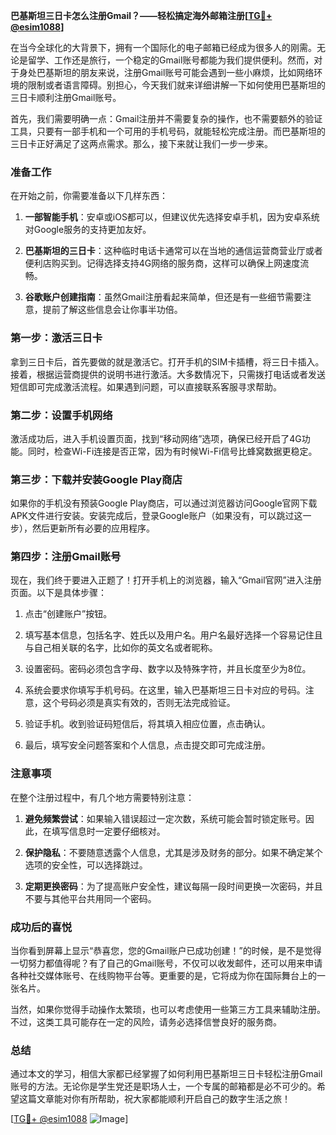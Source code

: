**巴基斯坦三日卡怎么注册Gmail？——轻松搞定海外邮箱注册[[TG💪+ @esim1088](https://t.me/s/esim1088)]**

在当今全球化的大背景下，拥有一个国际化的电子邮箱已经成为很多人的刚需。无论是留学、工作还是旅行，一个稳定的Gmail账号都能为我们提供便利。然而，对于身处巴基斯坦的朋友来说，注册Gmail账号可能会遇到一些小麻烦，比如网络环境的限制或者语言障碍。别担心，今天我们就来详细讲解一下如何使用巴基斯坦的三日卡顺利注册Gmail账号。

首先，我们需要明确一点：Gmail注册并不需要复杂的操作，也不需要额外的验证工具，只要有一部手机和一个可用的手机号码，就能轻松完成注册。而巴基斯坦的三日卡正好满足了这两点需求。那么，接下来就让我们一步一步来。

### 准备工作

在开始之前，你需要准备以下几样东西：

1. **一部智能手机**：安卓或iOS都可以，但建议优先选择安卓手机，因为安卓系统对Google服务的支持更加友好。
   
2. **巴基斯坦的三日卡**：这种临时电话卡通常可以在当地的通信运营商营业厅或者便利店购买到。记得选择支持4G网络的服务商，这样可以确保上网速度流畅。

3. **谷歌账户创建指南**：虽然Gmail注册看起来简单，但还是有一些细节需要注意，提前了解这些信息会让你事半功倍。

### 第一步：激活三日卡

拿到三日卡后，首先要做的就是激活它。打开手机的SIM卡插槽，将三日卡插入。接着，根据运营商提供的说明书进行激活。大多数情况下，只需拨打电话或者发送短信即可完成激活流程。如果遇到问题，可以直接联系客服寻求帮助。

### 第二步：设置手机网络

激活成功后，进入手机设置页面，找到“移动网络”选项，确保已经开启了4G功能。同时，检查Wi-Fi连接是否正常，因为有时候Wi-Fi信号比蜂窝数据更稳定。

### 第三步：下载并安装Google Play商店

如果你的手机没有预装Google Play商店，可以通过浏览器访问Google官网下载APK文件进行安装。安装完成后，登录Google账户（如果没有，可以跳过这一步），然后更新所有必要的应用程序。

### 第四步：注册Gmail账号

现在，我们终于要进入正题了！打开手机上的浏览器，输入“Gmail官网”进入注册页面。以下是具体步骤：

1. 点击“创建账户”按钮。
   
2. 填写基本信息，包括名字、姓氏以及用户名。用户名最好选择一个容易记住且与自己相关联的名字，比如你的英文名或者昵称。

3. 设置密码。密码必须包含字母、数字以及特殊字符，并且长度至少为8位。

4. 系统会要求你填写手机号码。在这里，输入巴基斯坦三日卡对应的号码。注意，这个号码必须是真实有效的，否则无法完成验证。

5. 验证手机。收到验证码短信后，将其填入相应位置，点击确认。

6. 最后，填写安全问题答案和个人信息，点击提交即可完成注册。

### 注意事项

在整个注册过程中，有几个地方需要特别注意：

1. **避免频繁尝试**：如果输入错误超过一定次数，系统可能会暂时锁定账号。因此，在填写信息时一定要仔细核对。

2. **保护隐私**：不要随意透露个人信息，尤其是涉及财务的部分。如果不确定某个选项的安全性，可以选择跳过。

3. **定期更换密码**：为了提高账户安全性，建议每隔一段时间更换一次密码，并且不要与其他平台共用同一个密码。

### 成功后的喜悦

当你看到屏幕上显示“恭喜您，您的Gmail账户已成功创建！”的时候，是不是觉得一切努力都值得呢？有了自己的Gmail账号，不仅可以收发邮件，还可以用来申请各种社交媒体账号、在线购物平台等。更重要的是，它将成为你在国际舞台上的一张名片。

当然，如果你觉得手动操作太繁琐，也可以考虑使用一些第三方工具来辅助注册。不过，这类工具可能存在一定的风险，请务必选择信誉良好的服务商。

### 总结

通过本文的学习，相信大家都已经掌握了如何利用巴基斯坦三日卡轻松注册Gmail账号的方法。无论你是学生党还是职场人士，一个专属的邮箱都是必不可少的。希望这篇文章能对你有所帮助，祝大家都能顺利开启自己的数字生活之旅！

[[TG💪+ @esim1088](https://t.me/s/esim1088) ![Image](https://i.postimg.cc/4NQfJmqS/Snipaste-2025-05-13-00-14-12.png)]